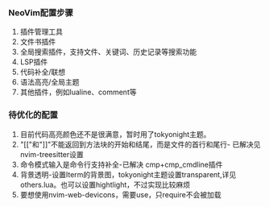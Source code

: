 ### NeoVim配置步骤
1. 插件管理工具
2. 文件书插件
3. 全局搜索插件，支持文件、关键词、历史记录等搜索功能
4. LSP插件
5. 代码补全/联想
6. 语法高亮/全局主题
7. 其他插件，例如lualine、comment等

### 待优化的配置
1. 目前代码高亮颜色还不是很满意，暂时用了tokyonight主题。
2. "[["和"]]"不能返回到方法块的开始和结尾，而是文件的首行和尾行- 已解决见nvim-treesitter设置
3. 命令模式输入是命令行支持补全-已解决 cmp+cmp_cmdline插件
4. 背景透明-设置Iterm的背景图，tokyonight主题设置transparent,详见others.lua。也可以设置hightlight，不过实现比较麻烦
5. 要想使用nvim-web-devicons，需要use，只require不会被加载

